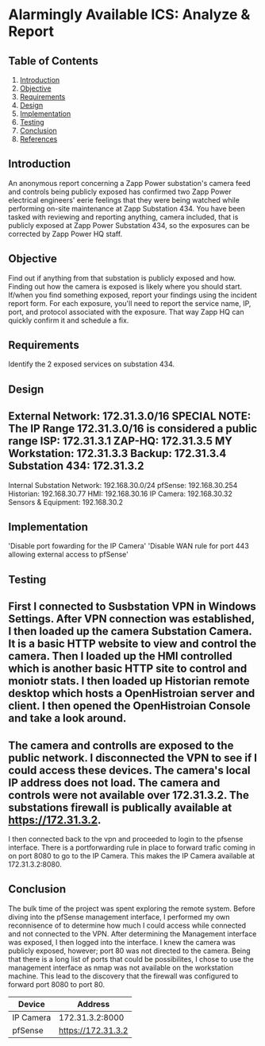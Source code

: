 # Alarmingly Available ICS: Analyze & Report

## Table of Contents
1. [Introduction](#introduction)
2. [Objective](#objective)
3. [Requirements](#requirements)
4. [Design](#design)
5. [Implementation](#implementation)
6. [Testing](#testing)
7. [Conclusion](#conclusion)
8. [References](#references)

## Introduction
An anonymous report concerning a Zapp Power substation's camera feed and controls being publicly exposed has confirmed two Zapp Power electrical engineers' eerie feelings that they were being watched while performing on-site maintenance at Zapp Substation 434. You have been tasked with reviewing and reporting anything, camera included, that is publicly exposed at Zapp Power Substation 434, so the exposures can be corrected by Zapp Power HQ staff.

## Objective
Find out if anything from that substation is publicly exposed and how. Finding out how the camera is exposed is likely where you should start. If/when you find something exposed, report your findings using the incident report form. For each exposure, you'll need to report the service name, IP, port, and protocol associated with the exposure. That way Zapp HQ can quickly confirm it and schedule a fix.

## Requirements
Identify the 2 exposed services on substation 434. 

## Design
External Network: 172.31.3.0/16 **SPECIAL NOTE:** The IP Range 172.31.3.0/16 is considered a public range
ISP: 172.31.3.1
ZAP-HQ: 172.31.3.5
MY Workstation: 172.31.3.3
Backup: 172.31.3.4
Substation 434: 172.31.3.2
---
Internal Substation Network: 192.168.30.0/24
pfSense: 192.168.30.254
Historian: 192.168.30.77
HMI: 192.168.30.16
IP Camera: 192.168.30.32
Sensors & Equipment: 192.168.30.2


## Implementation
'Disable port fowarding for the IP Camera'
'Disable WAN rule for port 443 allowing external access to pfSense'

## Testing
First I connected to Susbstation VPN in Windows Settings. After VPN connection was established, I then loaded up the camera Substation Camera. It is a basic HTTP website to view and control the camera. Then I loaded up the HMI controlled which is another basic HTTP site to control and moniotr stats. I then loaded up Historian remote desktop which hosts a OpenHistroian server and client. I then opened the OpenHistroian Console and take a look around. 
---
The camera and controlls are exposed to the public network. I disconnected the VPN to see if I could access these devices. The camera's local IP address does not load. The camera and controls were not available over 172.31.3.2. The substations firewall is publically available at https://172.31.3.2.
---
I then connected back to the vpn and proceeded to login to the pfsense interface. There is a portforwarding rule in place to forward trafic coming in on port 8080 to go to the IP Camera. This makes the IP Camera available at 172.31.3.2:8080.         


## Conclusion
The bulk time of the project was spent exploring the remote system. Before diving into the pfSense management interface, I performed my own reconnisence of to determine how much I could access while connected and not connected to the VPN. After determining the Management interface was exposed, I then logged into the interface. I knew the camera was publicly exposed, however; port 80 was not directed to the camera. Being that there is a long list of ports that could be possibilites, I chose to use the management interface as nmap was not available on the workstation machine. This lead to the discovery that the firewall was configured to forward port 8080 to port 80. 

| Device | Address | 
| --- | ---------- |
| IP Camera| 172.31.3.2:8000 |
| pfSense | https://172.31.3.2 |
